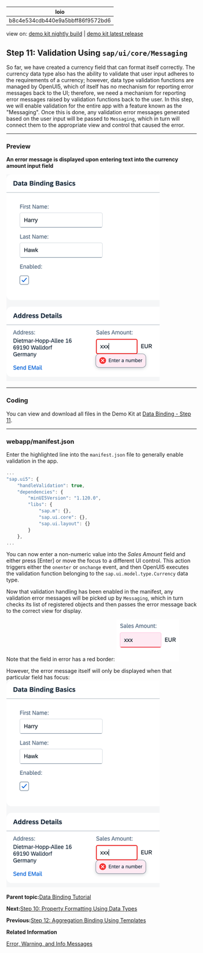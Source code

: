 <!-- loiob8c4e534cdb440e9a5bbff86f9572bd6 -->

| loio |
| -----|
| b8c4e534cdb440e9a5bbff86f9572bd6 |

<div id="loio">

view on: [demo kit nightly build](https://sdk.openui5.org/nightly/#/topic/b8c4e534cdb440e9a5bbff86f9572bd6) | [demo kit latest release](https://sdk.openui5.org/topic/b8c4e534cdb440e9a5bbff86f9572bd6)</div>

## Step 11: Validation Using `sap/ui/core/Messaging`

So far, we have created a currency field that can format itself correctly. The currency data type also has the ability to validate that user input adheres to the requirements of a currency; however, data type validation functions are managed by OpenUI5, which of itself has no mechanism for reporting error messages back to the UI; therefore, we need a mechanism for reporting error messages raised by validation functions back to the user. In this step, we will enable validation for the entire app with a feature known as the "Messaging". Once this is done, any validation error messages generated based on the user input will be passed to `Messaging`, which in turn will connect them to the appropriate view and control that caused the error.

***

### Preview

  
  
**An error message is displayed upon entering text into the currency amount input field**

![The graphic has an explanatory text](images/loioe67207b43d08410e82e74ad57ffbc022_LowRes.png "An error message is displayed upon entering text into the currency amount input field")

***

### Coding

You can view and download all files in the Demo Kit at [Data Binding - Step 11](https://sdk.openui5.org/entity/sap.ui.core.tutorial.databinding/sample/sap.ui.core.tutorial.databinding.11).

***

### webapp/manifest.json

Enter the highlighted line into the `manifest.json` file to generally enable validation in the app.

```js
...
"sap.ui5": {
	"handleValidation": true,
	"dependencies": {
		"minUI5Version": "1.120.0",
		"libs": {
			"sap.m": {},
			"sap.ui.core": {},
			"sap.ui.layout": {}
		}
	},
...
```

You can now enter a non-numeric value into the *Sales Amount* field and either press [Enter\] or move the focus to a different UI control. This action triggers either the `onenter` or `onchange` event, and then OpenUI5 executes the validation function belonging to the `sap.ui.model.type.Currency` data type.

Now that validation handling has been enabled in the manifest, any validation error messages will be picked up by `Messaging`, which in turn checks its list of registered objects and then passes the error message back to the correct view for display.

Note that the field in error has a red border: ![](images/loio44db88e92bc445b2b00e1b8e53b5ca9a_LowRes.png)

However, the error message itself will only be displayed when that particular field has focus: ![](images/loioe67207b43d08410e82e74ad57ffbc022_LowRes.png)

**Parent topic:**[Data Binding Tutorial](Data_Binding_Tutorial_e531093.md "In this tutorial, we explain the concepts of data binding in OpenUI5.")

**Next:**[Step 10: Property Formatting Using Data Types](Step_10_Property_Formatting_Using_Data_Types_9252ee4.md "OpenUI5 provides a set of simple data types such as Boolean, Currency, Date and Float. These data types can then be applied to controls in order to ensure that the value presented on the screen is formatted correctly, and, if the field is open for input, that the value entered by the user adheres to the requirements of that data type. We will now add a new field called Sales Amount of type Currency.")

**Previous:**[Step 12: Aggregation Binding Using Templates](Step_12_Aggregation_Binding_Using_Templates_97830de.md "Aggregation binding (or &quot;list binding&quot;) allows a control to be bound to a list within the model data and allows relative binding to the list entries by its child controls.")

**Related Information**  


[Error, Warning, and Info Messages](Error_Warning_and_Info_Messages_62b1481.md "OpenUI5 provides a central place for storing and managing info, warning, and error messages.")

